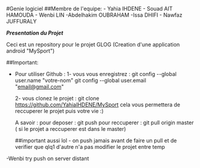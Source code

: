 #Genie logiciel
	##Membre de l'equipe:
		- Yahia IHDENE
		- Souad AIT HAMOUDA
		- Wenbi LIN
		-Abdelhakim OUBRAHAM
		-Issa DHIFI
		- Nawfaz JUFFURALY

***Presentation du Projet***

 Ceci est un repository pour le projet GLOG (Creation d'une application android "MySport")

##Important:

* Pour utiliser Github : 
	1- vous vous enregistrez : git config --global user.name "votre-nom"
	   			   git config --global user.email "email@gmail.com"

	2- vous clonez le projet : git clone https://github.com/YahiaIHDENE/MySport
	 cela vous permettera de reccuperer le projet puis votre vie :)
	 
	 A savoir : 
	 	pour deposer : git push
		pour reccuperer : git pull origin master ( si le projet a reccuperer est dans le master)



	##important aussi lol 
		- on push jamais avant de faire un pull et de verifier que qlq1 d'autre n'a pas modifier le projet entre temp

-Wenbi try push on server distant 	
